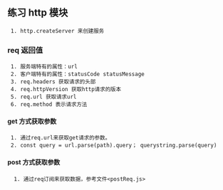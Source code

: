 ## 练习 http 模块

```
 1. http.createServer 来创建服务
```

### req 返回值

```
 1. 服务端特有的属性：url
 2. 客户端特有的属性：statusCode statusMessage
 3. req.headers 获取请求的头部
 4. req.httpVersion 获取http请求的版本
 5. req.url 获取请求url
 6. req.method 表示请求方法
```

#### get 方式获取参数

```
 1. 通过req.url来获取get请求的参数。
 2. const query = url.parse(path).query； querystring.parse(query)
```

#### post 方式获取参数

```
  1. 通过req订阅来获取数据，参考文件<postReq.js>
```
